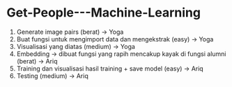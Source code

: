 # Get-People---Machine-Learning

1. Generate image pairs (berat) ->                                                    Yoga
2. Buat fungsi untuk mengimport data dan mengekstrak (easy) ->                        Yoga
3. Visualisasi yang diatas (medium) ->                                                Yoga
4. Embedding -> dibuat fungsi yang rapih mencakup kayak di fungsi alumni (berat) ->   Ariq
5. Training dan visualisasi hasil training + save model (easy) ->                     Ariq
6. Testing (medium) ->                                                                Ariq

